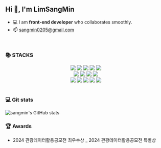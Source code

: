 ## Hi 👋, I'm LimSangMin

- 💻 I am **front-end developer** who collaborates smoothly.
- 📫 sangmin0205@gmail.com

<br/>

### 📚 STACKS
<div align=center> 
  <img src="https://img.shields.io/badge/html5-E34F26?style=for-the-badge&logo=html5&logoColor=white"> 
  <img src="https://img.shields.io/badge/css-1572B6?style=for-the-badge&logo=css3&logoColor=white"> 
  <img src="https://img.shields.io/badge/javascript-F7DF1E?style=for-the-badge&logo=javascript&logoColor=black"> 
<img src="https://img.shields.io/badge/typescript-3178C6?style=for-the-badge&logo=typescript&logoColor=white">
<img src="https://img.shields.io/badge/sass-CC6699?style=for-the-badge&logo=sass&logoColor=white">
<br/>
<img src="https://img.shields.io/badge/react-61DAFB?style=for-the-badge&logo=react&logoColor=black">
<img src="https://img.shields.io/badge/next.js-000000?style=for-the-badge&logo=next.js&logoColor=white">
<img src="https://img.shields.io/badge/react_query-FF4154?style=for-the-badge&logo=reactquery&logoColor=white">
<img src="https://img.shields.io/badge/zustand-8B4513?style=for-the-badge&logo=zustand&logoColor=white">
<br/>
<img src="https://img.shields.io/badge/git-F05032?style=for-the-badge&logo=git&logoColor=white">
<img src="https://img.shields.io/badge/github-181717?style=for-the-badge&logo=github&logoColor=white">
<img src="https://img.shields.io/badge/figma-F24E1E?style=for-the-badge&logo=figma&logoColor=black">
<img src="https://img.shields.io/badge/storybook-FF4785?style=for-the-badge&logo=storybook&logoColor=white">
<img src="https://img.shields.io/badge/postman-FF6C37?style=for-the-badge&logo=postman&logoColor=white">
<br/>
</div>

<br/>

### 💻 Git stats
![sangmin's GitHub stats](https://github-readme-stats.vercel.app/api?username=smimdla0205&theme=radical&show_icons=true) 


### 🏆 Awards
- 2024 관광데이터활용공모전 최우수상
_ 2024 관광데이터활용공모전 특별상
